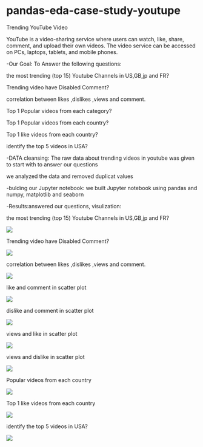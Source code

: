 # pandas-eda-case-study-youtupe

Trending YouTube Video 

YouTube is a video-sharing service where users can watch, like, share, comment, and upload their own videos. The video service can be accessed on PCs, laptops, tablets, and mobile phones.

-Our Goal:
To Answer the following questions:

the most trending (top 15) Youtube Channels in US,GB,jp and FR?

Trending video have Disabled Comment?

correlation between likes ,dislikes ,views and comment.

Top 1 Popular videos from each category?

Top 1 Popular videos from each country?

Top 1 like videos from each country?

identify the top 5 videos in USA?

-DATA cleansing:
The raw data about trending videos in youtube was given to start with to answer our questions

we analyzed the data and removed duplicat values

-bulding our Jupyter notebook:
we built Jupyter notebook using pandas and  numpy, matplotlib and seaborn

-Results:answered our questions, visulization:

the most trending (top 15) Youtube Channels in US,GB,jp and FR?

![](images/top15trending.jpg)

Trending video have Disabled Comment?

![](images/trendingDiscomment.png)

correlation between likes ,dislikes ,views and comment.

![](images/map.png)

like and comment in scatter plot

![](images/like-comment.png)

dislike and comment in scatter plot

![](images/dislike-comment.png)

views and like in scatter plot

![](images/viewsLike.png)

views and dislike in scatter plot

![](images/dislike-views.png)

Popular videos from each country

![](images/topPopular.png)

Top 1 like videos from each country

![](images/topLike.png)

identify the top 5 videos in USA?

![](images/topUSA-views.png)








